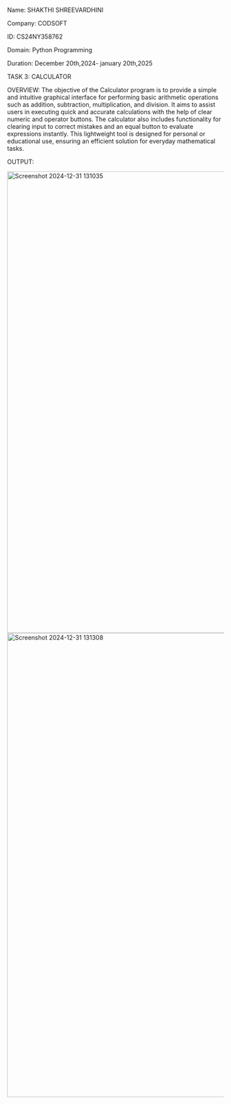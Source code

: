 Name: SHAKTHI SHREEVARDHINI

Company: CODSOFT

ID: CS24NY358762

Domain: Python Programming

Duration: December 20th,2024- january 20th,2025

TASK 3: CALCULATOR


OVERVIEW: The objective of the Calculator program is to provide a simple and intuitive graphical interface for performing basic arithmetic operations such as addition, subtraction, multiplication, and division. It aims to assist users in executing quick and accurate calculations with the help of clear numeric and operator buttons. The calculator also includes functionality for clearing input to correct mistakes and an equal button to evaluate expressions instantly. This lightweight tool is designed for personal or educational use, ensuring an efficient solution for everyday mathematical tasks.


OUTPUT:


<img width="1073" alt="Screenshot 2024-12-31 131035" src="https://github.com/user-attachments/assets/c4efa975-cee1-485b-a760-3b3a1240ebd1" />
<img width="1079" alt="Screenshot 2024-12-31 131308" src="https://github.com/user-attachments/assets/b429713c-8d2a-4ac4-9c61-082c08a634d9" />

